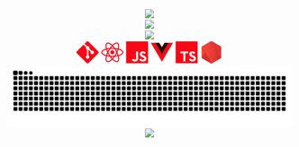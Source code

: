 <!-- HEADER -->
<div align="center">
  <img src="https://capsule-render.vercel.app/api?type=waving&color=F90716&height=190&section=header&text=Rabiev%20N&desc=frontend%20developer&animation=fadeIn&fontColor=fff&fontSize=75&fontAlign=68&fontAlignY=34&descSize=18&descAlign=82.5&descAlignY=55"/>
</div>
<!-- /HEADER -->

<div align="center">
<picture>
  <source
    srcset="https://github-readme-stats.vercel.app/api?username=rabievn&show_icons=true&theme=shadow_red&text_color=fff&icon_color=F90716&title_color=F90716&border_color=F90716"
    media="(prefers-color-scheme: dark)"
  />
  <source
    srcset="https://github-readme-stats.vercel.app/api?username=rabievn&show_icons=true&theme=shadow_red"
    media="(prefers-color-scheme: light), (prefers-color-scheme: no-preference)"
  />
  <img src="https://github-readme-stats.vercel.app/api?username=rabievn&show_icons=true&theme=shadow_red" />
</picture>
</div>

<div align="center">
      <img src="https://media1.tenor.com/m/Qnh8Kd1rdTEAAAAC/tlou2-the-last-of-us2.gif"  width="300"/>
</div>

<div align="center">
      <img src="git-icon.svg" width="40" height="40"/>
      <img src="react-icon.svg" width="40" height="40"/>
      <img src="js.svg" width="40" height="40"/>
      <img src="vue.svg" width="40" height="40"/>
      <img src="ts.svg" width="40" height="40"/>
      <img src="node.svg" width="40" height="40"/>
</div>

<picture>
  <source media="(prefers-color-scheme: dark)" srcset="https://raw.githubusercontent.com/rabievn/rabievn/output/github-contribution-grid-snake.svg" />
  <source media="(prefers-color-scheme: light)" srcset="https://raw.githubusercontent.com/rabievn/rabievn/output/github-contribution-grid-snake.svg" />
  <img alt="github-snake" src="https://raw.githubusercontent.com/rabievn/rabievn/output/github-contribution-grid-snake.svg" />
</picture>

<!-- FOOTER -->
<div align="center">
  <a href="mailto:rabiev.nr@gmail.com" target="_blank">
    <img src="https://capsule-render.vercel.app/api?type=waving&color=F90716&height=120&section=footer&text=&animation=fadeIn&fontColor=fff&fontSize=8"/>
  </a>
</div>
<!-- /FOOTER -->
